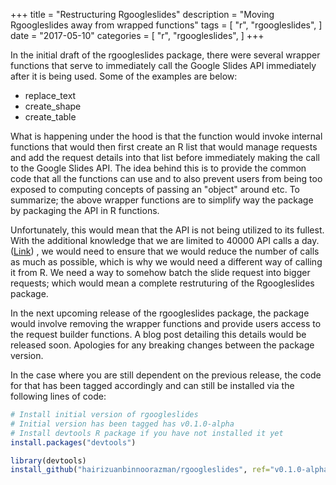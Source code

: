 +++
title = "Restructuring Rgoogleslides"
description = "Moving Rgoogleslides away from wrapped functions"
tags = [
    "r",
    "rgoogleslides",
]
date = "2017-05-10"
categories = [
    "r",
    "rgoogleslides",
]
+++

In the initial draft of the rgoogleslides package, there were several wrapper functions that serve to immediately call the Google Slides API immediately after it is being used. Some of the examples are below:

- replace_text
- create_shape
- create_table

What is happening under the hood is that the function would invoke internal functions that would then first create an R list that would manage requests and add the request details into that list before immediately making the call to the Google Slides API. The idea behind this is to provide the common code that all the functions can use and to also prevent users from being too exposed to computing concepts of passing an "object" around etc. To summarize; the above wrapper functions are to simplify way the package by packaging the API in R functions.

Unfortunately, this would mean that the API is not being utilized to its fullest. With the additional knowledge that we are limited to 40000 API calls a day. ([Link](https://developers.google.com/slides/limits)) , we would need to ensure that we would reduce the number of calls as much as possible, which is why we would need a different way of calling it from R. We need a way to somehow batch the slide request into bigger requests; which would mean a complete restruturing of the Rgoogleslides package.

In the next upcoming release of the rgoogleslides package, the package would involve removing the wrapper functions and provide users access to the request builder functions. A blog post detailing this details would be released soon. Apologies for any breaking changes between the package version.

In the case where you are still dependent on the previous release, the code for that has been tagged accordingly and can still be installed via the following lines of code:

```R
# Install initial version of rgoogleslides
# Initial version has been tagged has v0.1.0-alpha
# Install devtools R package if you have not installed it yet
install.packages("devtools")

library(devtools)
install_github("hairizuanbinnoorazman/rgoogleslides", ref="v0.1.0-alpha")
```
